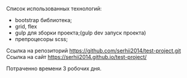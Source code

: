 Список использованных технологий: 

- bootstrap библиотека;
- grid, flex
- gulp для зборки проекта;(gulp dev  запуск проекта)
- препроцесоры scss;

Ссылка на репозиторий https://github.com/serhii2014/test-project.git
Ссылка на сайт https://serhii2014.github.io/test-project/

Потраченно времени 3 робочих дня.
